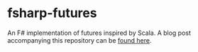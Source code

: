 # fsharp-futures
An F# implementation of futures inspired by Scala. A blog post accompanying this repository can be [found here](https://blog.tryfinally.xyz/programming/fsharp/2015/01/19/futures-in-fsharp/).
